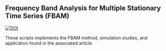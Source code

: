 ## Frequency Band Analysis for Multiple Stationary Time Series (FBAM)

[![DOI](https://zenodo.org/badge/DOI/10.5281/zenodo.13397030.svg)](https://doi.org/10.5281/zenodo.13397030)

These scripts implements the FBAM method, simulation studies, and application found in the associated article.

